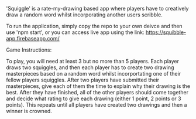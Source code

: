 'Squiggle' is a rate-my-drawing based app where players have to creatively draw a random word whilst incorporating another users scribble.

To run the application, simply copy the repo to your own deivce and then use 'npm start', or you can access live app using the link: https://squibble-app.firebaseapp.com/

Game Instructions: 

To play, you will need at least 3 but no more than 5 players. Each player draws two squiggles, and then each player has to create two drawing masterpieces based on a random word whilst incorportating one of their fellow players squiggles. After two players have submitted their masterpieces, give each of them the time to explain why their drawing is the best. After they have finished, all of the other players should come together and decide what rating to give each drawing (either 1 point, 2 points or 3 points). This repeats until all players have created two drawings and then a winner is crowned.

